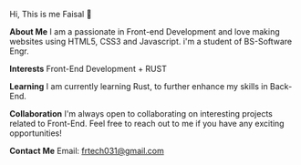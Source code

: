 Hi, This is me Faisal 👋

**About Me**
I am a passionate in Front-end Development and love making websites using HTML5, CSS3 and Javascript. i'm a student of BS-Software Engr.

**Interests**
Front-End Development +
RUST 

**Learning**
I am currently learning Rust, to further enhance my skills in Back-End.

**Collaboration**
I'm always open to collaborating on interesting projects related to Front-End. Feel free to reach out to me if you have any exciting opportunities!

**Contact Me**
Email: frtech031@gmail.com

